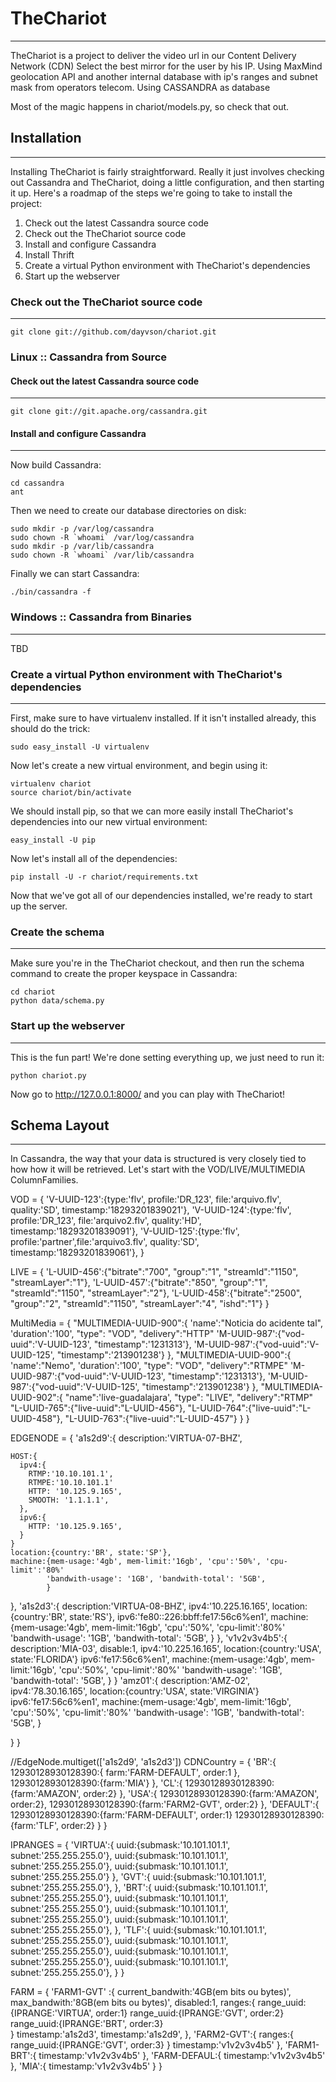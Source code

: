 # TheChariot
------------

TheChariot is a project to deliver the video url in our Content Delivery Network (CDN)
Select the best mirror for the user by his IP. Using MaxMind geolocation API and another internal database
with ip's ranges and subnet mask from operators telecom. Using CASSANDRA as database


Most of the magic happens in chariot/models.py, so check that out.

## Installation
---------------

Installing TheChariot is fairly straightforward.  Really it just involves
checking out Cassandra and TheChariot, doing a little configuration, and
then starting it up.  Here's a roadmap of the steps we're going to take to
install the project:

1. Check out the latest Cassandra source code
2. Check out the TheChariot source code
3. Install and configure Cassandra
4. Install Thrift
5. Create a virtual Python environment with TheChariot's dependencies
6. Start up the webserver

### Check out the TheChariot source code
----------------------------------------

    git clone git://github.com/dayvson/chariot.git

### Linux :: Cassandra from Source

#### Check out the latest Cassandra source code
-----------------------------------------------

    git clone git://git.apache.org/cassandra.git

#### Install and configure Cassandra
------------------------------------
Now build Cassandra:

    cd cassandra
    ant

Then we need to create our database directories on disk:

    sudo mkdir -p /var/log/cassandra
    sudo chown -R `whoami` /var/log/cassandra
    sudo mkdir -p /var/lib/cassandra
    sudo chown -R `whoami` /var/lib/cassandra

Finally we can start Cassandra:

    ./bin/cassandra -f

### Windows :: Cassandra from Binaries
--------------------------------------

TBD

### Create a virtual Python environment with TheChariot's dependencies
----------------------------------------------------------------------

First, make sure to have virtualenv installed.  If it isn't installed already,
this should do the trick:

    sudo easy_install -U virtualenv

Now let's create a new virtual environment, and begin using it:

    virtualenv chariot
    source chariot/bin/activate

We should install pip, so that we can more easily install TheChariot's
dependencies into our new virtual environment:

    easy_install -U pip

Now let's install all of the dependencies:

    pip install -U -r chariot/requirements.txt

Now that we've got all of our dependencies installed, we're ready to start up
the server.

### Create the schema
---------------------

Make sure you're in the TheChariot checkout, and then run the schema
command to create the proper keyspace in Cassandra:

    cd chariot
    python data/schema.py

### Start up the webserver
--------------------------

This is the fun part! We're done setting everything up, we just need to run it:

    python chariot.py

Now go to http://127.0.0.1:8000/ and you can play with TheChariot!

## Schema Layout
----------------

In Cassandra, the way that your data is structured is very closely tied to how
how it will be retrieved.  Let's start with the VOD/LIVE/MULTIMEDIA ColumnFamilies. 

VOD = {
  'V-UUID-123':{type:'flv', profile:'DR_123', file:'arquivo.flv', quality:'SD', timestamp:'18293201839021'},
  'V-UUID-124':{type:'flv',  profile:'DR_123', file:'arquivo2.flv', quality:'HD', timestamp:'18293201839091'},
  'V-UUID-125':{type:'flv', profile:'partner',file:'arquivo3.flv', quality:'SD', timestamp:'18293201839061'},
}

LIVE = {
  'L-UUID-456':{"bitrate":"700", "group":"1", "streamId":"1150", "streamLayer":"1"},
  'L-UUID-457':{"bitrate":"850", "group":"1", "streamId":"1150", "streamLayer":"2"},
  'L-UUID-458':{"bitrate":"2500", "group":"2", "streamId":"1150", "streamLayer":"4", "ishd":"1"}
}

MultiMedia = {
  "MULTIMEDIA-UUID-900":{
    'name':"Noticia do acidente tal",
    'duration':'100', 
    "type": "VOD",
    "delivery":"HTTP"
    'M-UUID-987':{"vod-uuid":'V-UUID-123', "timestamp":'1231313'},
    'M-UUID-987':{"vod-uuid":'V-UUID-125', "timestamp":'213901238'}
  },
  "MULTIMEDIA-UUID-900":{
    'name':"Nemo",
    'duration':'100', 
    "type": "VOD",
    "delivery":"RTMPE"
    'M-UUID-987':{"vod-uuid":'V-UUID-123', "timestamp":'1231313'},
    'M-UUID-987':{"vod-uuid":'V-UUID-125', "timestamp":'213901238'}
  },
  "MULTIMEDIA-UUID-902":{
    "name":'live-guadalajara',
    "type": "LIVE",
    "delivery":"RTMP"
    "L-UUID-765":{"live-uuid":"L-UUID-456"},
    "L-UUID-764":{"live-uuid":"L-UUID-458"},
    "L-UUID-763":{"live-uuid":"L-UUID-457"}
  }
}

EDGENODE = {
  'a1s2d9':{
    description:'VIRTUA-07-BHZ',
    
    HOST:{
      ipv4:{
        RTMP:'10.10.101.1',
        RTMPE:'10.10.101.1'
        HTTP: '10.125.9.165', 
        SMOOTH: '1.1.1.1',
      },
      ipv6:{
        HTTP: '10.125.9.165', 
      }
    }
    location:{country:'BR', state:'SP'},
    machine:{mem-usage:'4gb', mem-limit:'16gb', 'cpu':'50%', 'cpu-limit':'80%'
            'bandwith-usage': '1GB', 'bandwith-total': '5GB', 
            }
  },
  'a1s2d3':{
    description:'VIRTUA-08-BHZ',
    ipv4:'10.225.16.165',
    location:{country:'BR', state:'RS'},
    ipv6:'fe80::226:bbff:fe17:56c6%en1',
    machine:{mem-usage:'4gb', mem-limit:'16gb', 'cpu':'50%', 'cpu-limit':'80%'
            'bandwith-usage': '1GB', 'bandwith-total': '5GB', 
            }
  },
  'v1v2v3v4b5':{
    description:'MIA-03',
    disable:1,
    ipv4:'10.225.16.165', 
    location:{country:'USA', state:'FLORIDA'}
    ipv6:'fe17:56c6%en1',
    machine:{mem-usage:'4gb', mem-limit:'16gb', 'cpu':'50%', 'cpu-limit':'80%'
            'bandwith-usage': '1GB', 'bandwith-total': '5GB', 
            }
  }
  'amz01':{
    description:'AMZ-02',
    ipv4:'78.30.16.165', 
    location:{country:'USA', state:'VIRGINIA'}
    ipv6:'fe17:56c6%en1',
    machine:{mem-usage:'4gb', mem-limit:'16gb', 'cpu':'50%', 'cpu-limit':'80%'
            'bandwith-usage': '1GB', 'bandwith-total': '5GB', 
            }
  
  }
}

//EdgeNode.multiget(['a1s2d9', 'a1s2d3'])
CDNCountry = {
  'BR':{
    12930128930128390:{
      farm:'FARM-DEFAULT', 
      order:1
    },
    12930128930128390:{farm:'MIA'}
  },
  'CL':{
    12930128930128390:{farm:'AMAZON', order:2}
  },
  'USA':{
    12930128930128390:{farm:'AMAZON', order:2},
    12930128930128390:{farm:'FARM2-GVT', order:2}
  },
  'DEFAULT':{
    12930128930128390:{farm:'FARM-DEFAULT', order:1}
    12930128930128390:{farm:'TLF', order:2}
  }
}

IPRANGES = {
  'VIRTUA':{
    uuid:{submask:'10.101.101.1', subnet:'255.255.255.0'},
    uuid:{submask:'10.101.101.1', subnet:'255.255.255.0'},
    uuid:{submask:'10.101.101.1', subnet:'255.255.255.0'}
  },
  'GVT':{
    uuid:{submask:'10.101.101.1', subnet:'255.255.255.0'},
  },
  'BRT':{
    uuid:{submask:'10.101.101.1', subnet:'255.255.255.0'},
    uuid:{submask:'10.101.101.1', subnet:'255.255.255.0'},
    uuid:{submask:'10.101.101.1', subnet:'255.255.255.0'},
    uuid:{submask:'10.101.101.1', subnet:'255.255.255.0'},
  },
  'TLF':{
    uuid:{submask:'10.101.101.1', subnet:'255.255.255.0'},
    uuid:{submask:'10.101.101.1', subnet:'255.255.255.0'},
    uuid:{submask:'10.101.101.1', subnet:'255.255.255.0'},
    uuid:{submask:'10.101.101.1', subnet:'255.255.255.0'},
  }
}


FARM = {
  'FARM1-GVT' :{
    current_bandwith:'4GB(em bits ou bytes)',
    max_bandwith:'8GB(em bits ou bytes)',
    disabled:1,
    ranges:{
      range_uuid:{IPRANGE:'VIRTUA', order:1}
      range_uuid:{IPRANGE:'GVT', order:2}
      range_uuid:{IPRANGE:'BRT', order:3}      
    }
    timestamp:'a1s2d3',
    timestamp:'a1s2d9',
  },
  'FARM2-GVT':{
    ranges:{
      range_uuid:{IPRANGE:'GVT', order:3}
    }
    timestamp:'v1v2v3v4b5'
  },
  'FARM1-BRT':{
    timestamp:'v1v2v3v4b5'
  },
  'FARM-DEFAUL:{
     timestamp:'v1v2v3v4b5'
  },
  'MIA':{
     timestamp:'v1v2v3v4b5'
  }
}
